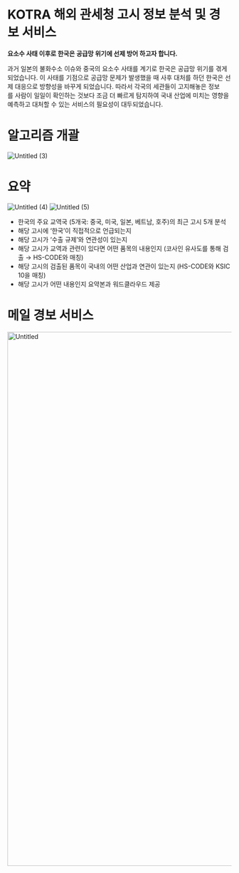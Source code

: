 # KOTRA 해외 관세청 고시 정보 분석 및 경보 서비스
**요소수 사태 이후로 한국은 공급망 위기에 선제 방어 하고자 합니다.**

과거 일본의 불화수소 이슈와 중국의 요소수 사태를 계기로 한국은 공급망 위기를 겪게 되었습니다. 이 사태를 기점으로 공급망 문제가 발생했을 때 사후 대처를 하던 한국은 선제 대응으로 방향성을 바꾸게 되었습니다. 따라서 각국의 세관들이 고지해놓은 정보를 사람이 일일이 확인하는 것보다 조금 더 빠르게 탐지하여 국내 산업에 미치는 영향을 예측하고 대처할 수 있는 서비스의 필요성이 대두되었습니다.

# 알고리즘 개괄
![Untitled (3)](https://user-images.githubusercontent.com/76530562/197317586-8ae4295a-10e3-410f-a534-c595a14dfc53.png)


# 요약 
![Untitled (4)](https://user-images.githubusercontent.com/76530562/197317591-d7383aab-de14-4381-8a6d-f03ede587bb2.png)
![Untitled (5)](https://user-images.githubusercontent.com/76530562/197317595-9248eeb1-6a0e-4662-98b0-ca22f471c411.png)


- 한국의 주요 교역국 (5개국: 중국, 미국, 일본, 베트남, 호주)의 최근 고시 5개 분석
- 해당 고시에 ‘한국’이 직접적으로 언급되는지
- 해당 고시가 ‘수출 규제’와 연관성이 있는지
- 해당 고시가 교역과 관련이 있다면 어떤 품목의 내용인지 (코사인 유사도를 통해 검출 → HS-CODE와 매칭)
- 해당 고시의 검출된 품목이 국내의 어떤 산업과 연관이 있는지 (HS-CODE와 KSIC 10을 매칭)
- 해당 고시가 어떤 내용인지 요약본과 워드클라우드 제공

# 메일 경보 서비스

<img width="1200" alt="Untitled" src="https://github.com/user-attachments/assets/16c17033-be39-4ea4-a011-87dea8a74fd2" />
